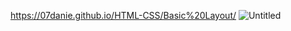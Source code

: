 https://07danie.github.io/HTML-CSS/Basic%20Layout/
![Untitled](https://user-images.githubusercontent.com/125158129/233983375-ef63772e-0262-46c3-b61c-834d280f496f.png)
